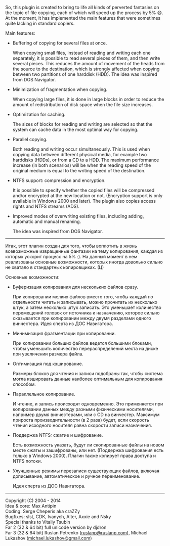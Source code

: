 So, this plugin is created to bring to life all kinds of perverted fantasies on the topic of file copying, each of which will speed up the process by 5% :smile:. At the moment, it has implemented the main features that were sometimes quite lacking in standard copiers. 

Main features:

- Buffering of copying for several files at once. 

  When copying small files, instead of reading and writing each one separately, it is possible to read several pieces of them, and then write several pieces. This reduces the amount of movement of the heads from the source to the destination, which is strongly affected when copying between two partitions of one harddisk (HDD). The idea was inspired from DOS Navigator.

- Minimization of fragmentation when copying. 

  When copying large files, it is done in large blocks in order to reduce the amount of redistribution of disk space when the file size increases.

- Optimization for caching. 

  The sizes of blocks for reading and writing are selected so that the system can cache data in the most optimal way for copying.

- Parallel copying. 

  Both reading and writing occur simultaneously. This is used when copying data between different physical media, for example two harddisks (HDDs), or from a CD to a HDD. The maximum performance increase (in both scenarios) will be when the reading speed of the original medium is equal to the writing speed of the destination.
  
- NTFS support: compression and encryption. 

  It is possible to specify whether the copied files will be compressed and/or encrypted at the new location or not. (Encryption support is only available in Windows 2000 and later). The plugin also copies access rights and NTFS streams (ADS).

- Improved modes of overwriting existing files, including adding, automatic and manual renaming. 

  The idea was inspired from DOS Navigator.

--- 

Итак, этот плагин создан для того, чтобы воплотить в жизнь всевозможные извращенные фантазии на тему копирования, каждая из которых ускорит процесс на 5% :). На данный момент в нем реализованы основные возможности, которых иногда довольно сильно не хватало в стандартных копировщиках. (Ц) 

Основные возможности: 

- Буферизация копирования для нескольких файлов сразу. 

  При копировании мелких файлов вместо того, чтобы каждый по отдельности читать и записывать, можно прочитать их несколько штук, а затем несколько штук записать. Это уменьшает количество перемещений головок от источника к назначению, которое сильно сказывается при копировании между двумя разделами одного винчестера. Идея сперта из ДОС Навигатора. 

- Минимизация фрагментации при копировании. 

  При копировании больших файлов ведется большими блоками, чтобы уменьшить количество перераспределений места на диске при увеличении размера файла. 

- Оптимизация под кэширование. 

  Размеры блоков для чтения и записи подобраны так, чтобы система могла кэшировать данные наиболее оптимальным для копирования способом. 
  
- Параллельное копирование. 

  И чтение, и запись происходят одновременно. Это применяется при копировании данных между разными физическими носителями, например двумя винчестерами, или с CD на винчестер. Максимум прироста производительности (в 2 раза) будет, если скорость чтения исходного носителя равна скорости записи назначения. 
  
- Поддержка NTFS: сжатие и шифрование. 

  Есть возможность указать, будут ли скопированные файлы на новом месте сжаты и зашифрованы, или нет. (Поддержка шифрования есть только в Windows 2000). Плагин также копирует права доступа и NTFS потоки. 
  
- Улучшенные режимы перезаписи существующих файлов, включая дописывание, автоматическое и ручное переименование. 

  Идея сперта из ДОС Навигатора. 

--- 

Copyright (C) 2004 - 2014  <br>
Idea & core: Max Antipin  <br>
Coding: Serge Cheperis aka craZZy  <br>
Bugfixes: slst, CDK, Ivanych, Alter, Axxie and Nsky  <br>
Special thanks to Vitaliy Tsubin  <br>
Far 2 (32 & 64 bit) full unicode version by djdron  <br>
Far 3 (32 & 64 bit) Ruslan Petrenko (ruslanp@ruslanp.com), Michael Lukashov (michael.lukashov@gmail.com)
 
